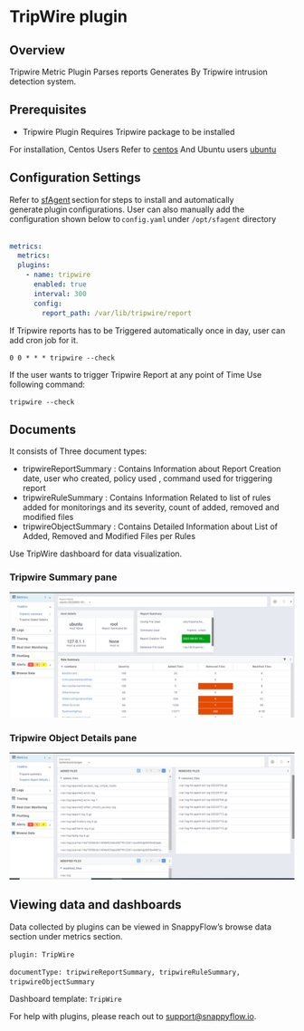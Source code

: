 # TripWire plugin

## Overview

Tripwire Metric Plugin Parses reports Generates By Tripwire intrusion detection system.

## Prerequisites

- Tripwire Plugin Requires Tripwire package to be installed

For installation,
Centos Users Refer to  [centos](https://www.howtoforge.com/tutorial/monitoring-and-detecting-modified-files-using-tripwire-on-centos-7/) And Ubuntu users  [ubuntu](https://techdirectarchive.com/2022/03/24/how-to-install-and-configure-tripwire-on-ubuntu/) 


## Configuration Settings

Refer to [sfAgent](/docs/Quick_Start/getting_started#sfagent) section for steps to install and automatically generate plugin configurations. User can also manually add the configuration shown below to `config.yaml` under `/opt/sfagent` directory  



```yaml

metrics: 
  metrics: 
  plugins: 
    - name: tripwire
      enabled: true
      interval: 300
      config:
        report_path: /var/lib/tripwire/report

```

If Tripwire reports has to be Triggered automatically once in day, user can add cron job for it.

```
0 0 * * * tripwire --check
```
If the user wants to trigger Tripwire Report at any point of Time Use following command:

```
tripwire --check 
```

## Documents

It consists of Three document types:

- tripwireReportSummary : Contains Information about Report Creation date, user who created, policy used , command used for triggering report
- tripwireRuleSummary : Contains Information Related to list of rules added for monitorings and its severity, count of added, removed and modified files
- tripwireObjectSummary : Contains Detailed Information about List of Added, Removed and Modified Files per Rules

Use TripWire dashboard for data visualization.

### Tripwire Summary pane
![img.png](./images/TripWire_Summary.png)

### Tripwire Object Details pane
![img_1.png](./images/TripwireObjectDetails.png)




## Viewing data and dashboards 

Data collected by plugins can be viewed in SnappyFlow’s browse data section under metrics section.

`plugin: TripWire`

`documentType: tripwireReportSummary, tripwireRuleSummary, tripwireObjectSummary`

Dashboard template: `TripWire`


For help with plugins, please reach out to [support@snappyflow.io](mailto:support@snappyflow.io).